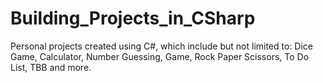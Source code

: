 # Building_Projects_in_CSharp
Personal projects created using C#, which include but not limited to: Dice Game, Calculator, Number Guessing, Game, Rock Paper Scissors, To Do List, TBB and more.
